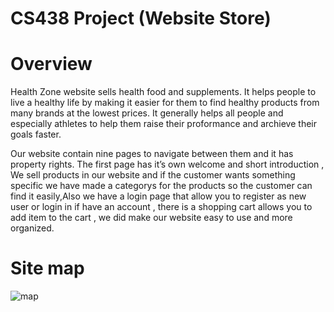 # CS438 Project (Website Store)


# Overview
Health Zone website sells health food and supplements. It helps people to live a healthy life by making it easier for them to find healthy products from many brands at the lowest prices. It generally helps all people and especially athletes to help them  raise their proformance and archieve their goals faster.

Our website contain nine pages to navigate between them and it has property rights. The first page has it’s own welcome and short introduction , We sell products in our website and if the customer wants something specific we have made a categorys for the products so the customer can find it easily,Also we have a login page that allow you to register as new user or login in if have an account , there is a shopping cart allows you to add item to the cart , we did make our website easy to use and more organized.




# Site map
![map](https://user-images.githubusercontent.com/60845044/184505867-6b28caa1-2cde-49d8-93df-5cc96770c757.png)
